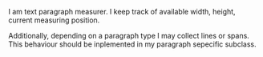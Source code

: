 I am text paragraph measurer. I keep track of available width, height, current measuring position.

Additionally, depending on a paragraph type I may collect lines or spans. This behaviour should be inplemented in my paragraph sepecific subclass.